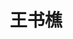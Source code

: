---
layout: member
title: 王书樵
position: 本科生
email: 1016898030 at qq.com
image: /images/members/王书樵.jpg
alumni: false
---
